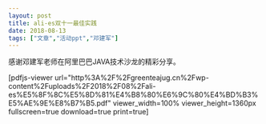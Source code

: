 ```yaml
---
layout: post
title: ali-es双十一最佳实践
date: 2018-08-13
tags: ["文章","活动ppt","邓建军"]
---
```


感谢邓建军老师在阿里巴巴JAVA技术沙龙的精彩分享。

[pdfjs-viewer url="http%3A%2F%2Fgreenteajug.cn%2Fwp-content%2Fuploads%2F2018%2F08%2Fali-es%E5%8F%8C%E5%8D%81%E4%B8%80%E6%9C%80%E4%BD%B3%E5%AE%9E%E8%B7%B5.pdf" viewer_width=100% viewer_height=1360px fullscreen=true download=true print=true]
